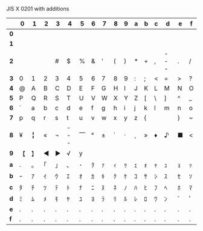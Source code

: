 JIS X 0201 with additions


|       | 0 | 1 | 2 | 3 | 4 | 5 | 6 | 7 | 8 | 9 | a | b | c | d | e | f |
|-------|---|---|---|---|---|---|---|---|---|---|---|---|---|---|---|---|
| **0** |   |   |   |   |   |   |   |   |   |   |   |   |   |   |   |   |
| **1** |   |   |   |   |   |   |   |   |   |   |   |   |   |   |   |   |
| **2** |   |   |   | # | $ | % | & | ' | ( | ) | * | + | , |---| . | / |
| **3** | 0 | 1 | 2 | 3 | 4 | 5 | 6 | 7 | 8 | 9 | : | ; | < | = | > | ? |
| **4** | @ | A | B | C | D | E | F | G | H | I | J | K | L | M | N | O |
| **5** | P | Q | R | S | T | U | V | W | X | Y | Z | [ | \ | ] | ^ | _ |
| **6** | ` | a | b | c | d | e | f | g | h | i | j | k | l | m | n | o |
| **7** | p | q | r | s | t | u | v | w | x | y | z | { | | | } | ~ |   |
| **8** | ¥ | ╏ | « | ¬ |---| ⎺ | ° | ± | ´ | · | ¸ | » | ♦ | ♪ | ■ | < |
| **9** | 【 | 】| ◀ | ▶ | √ | y |   |   |   |   |   |   |   |   |   |   |
| **a** | . | ｡ | ｢ | ｣  | ､ | ･ | ｦ | ｧ | ｨ  | ｩ | ｪ | ｫ | ｬ | ｭ | ｮ  | ｯ | 
| **b** | ｰ  | ｱ  | ｲ  | ｳ  | ｴ  | ｵ  | ｶ  | ｷ  | ｸ  | ｹ  | ｺ  | ｻ  | ｼ  | ｽ  | ｾ  | ｿ |
| **c** | ﾀ  | ﾁ  | ﾂ  | ﾃ  | ﾄ  | ﾅ  | ﾆ  | ﾇ  | ﾈ  | ﾉ  | ﾊ  | ﾋ  | ﾌ  | ﾍ  | ﾎ  | ﾏ |
| **d** | ﾐ  | ﾑ  | ﾒ  | ﾓ  | ﾔ  | ﾕ  | ﾖ  | ﾗ  | ﾘ  | ﾙ  | ﾚ  | ﾛ  | ﾜ  | ﾝ  | ﾞ  | ﾟ |
| **e** | . | . | . | . | . | . | . | . | . | . | . | . | . | . | . | . |
| **f** | . | . | . | . | . | . | . | . | . | . | . | . | . | . | . | . |
